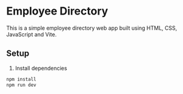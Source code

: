 # Employee Directory

This is a simple employee directory web app built using HTML, CSS, JavaScript and Vite.

## Setup

1. Install dependencies  
```bash
npm install
npm run dev 